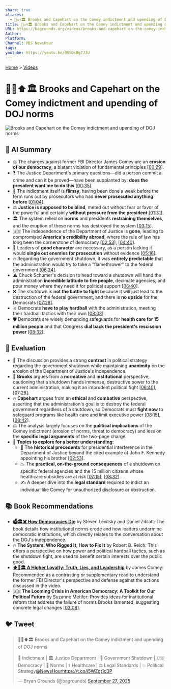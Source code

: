 ```yaml
---
share: true
aliases:
  - 👨‍⚖️⬆️🏛️ Brooks and Capehart on the Comey indictment and upending of DOJ norms
title: 👨‍⚖️⬆️🏛️ Brooks and Capehart on the Comey indictment and upending of DOJ norms
URL: https://bagrounds.org/videos/brooks-and-capehart-on-the-comey-indictment-and-upending-of-doj-norms
Author:
Platform:
Channel: PBS NewsHour
tags:
youtube: https://youtu.be/0SSQsBg7JJU
---
```

[Home](../index.md) > [Videos](./index.md)  
# 👨‍⚖️⬆️🏛️ Brooks and Capehart on the Comey indictment and upending of DOJ norms  
![Brooks and Capehart on the Comey indictment and upending of DOJ norms](https://youtu.be/0SSQsBg7JJU)  
  
## 🤖 AI Summary  
  
* ⚖️ The charges against former FBI Director James Comey are an **erosion of our democracy**, a blatant violation of fundamental principles \[[00:29](http://www.youtube.com/watch?v=0SSQsBg7JJU&t=29)].  
* ❓ The Justice Department's primary questions—did a person commit a crime and can it be proved—have been supplanted by: **does the president want me to do this** \[[00:35](http://www.youtube.com/watch?v=0SSQsBg7JJU&t=35)].  
* 📝 The indictment itself is **flimsy**, having been done a week before the term runs out by prosecutors who had **never prosecuted anything before** \[[01:04](http://www.youtube.com/watch?v=0SSQsBg7JJU&t=64)].  
* ⚖️ **Justice is supposed to be blind**, meted out without fear or favor of the powerful and certainly **without pressure from the president** \[[01:31](http://www.youtube.com/watch?v=0SSQsBg7JJU&t=91)].  
* 🏛️ The system relied on **norms** and presidents **restraining themselves**, and the eruption of these norms has destroyed the system \[[03:15](http://www.youtube.com/watch?v=0SSQsBg7JJU&t=195)].  
* 🇺🇸 The independence of the Department of Justice is **gone**, leading to compromised **America's credibility abroad**, where the rule of law has long been the cornerstone of democracy \[[02:53](http://www.youtube.com/watch?v=0SSQsBg7JJU&t=173)], \[[04:40](http://www.youtube.com/watch?v=0SSQsBg7JJU&t=280)].  
* 🚨 Leaders of **good character** are necessary, as a person lacking it would **single out enemies for prosecution** without evidence \[[05:16](http://www.youtube.com/watch?v=0SSQsBg7JJU&t=316)].  
* 🔥 Regarding the government shutdown, it was **entirely predictable** that the administration would try to take a "flamethrower" to the federal government \[[06:24](http://www.youtube.com/watch?v=0SSQsBg7JJU&t=384)].  
* ⚠️ Chuck Schumer's decision to head toward a shutdown will hand the administration **incredible latitude to fire people**, decimate agencies, and pour money where they need it for political support \[[06:40](http://www.youtube.com/watch?v=0SSQsBg7JJU&t=400)].  
* ❌ The shutdown is **not the battle to fight** because it will just lead to the destruction of the federal government, and there is **no upside** for the Democrats \[[07:28](http://www.youtube.com/watch?v=0SSQsBg7JJU&t=448)].  
* ⚔️ Democrats **have to play hardball** with the administration, meeting their hardball tactics with their own \[[08:03](http://www.youtube.com/watch?v=0SSQsBg7JJU&t=483)].  
* 🛡️ Democrats are wisely demanding safeguards for **health care for 15 million people** and that Congress **dial back the president's rescission power** \[[08:32](http://www.youtube.com/watch?v=0SSQsBg7JJU&t=512)].  
  
## 🤔 Evaluation  
  
* 🤝 The discussion provides a strong **contrast** in political strategy regarding the government shutdown while maintaining **unanimity** on the erosion of the Department of Justice's independence.  
* 📜 **Brooks** argues from a **normative** and **institutional** perspective, cautioning that a shutdown hands immense, destructive power to the current administration, making it an imprudent political fight \[[06:40](http://www.youtube.com/watch?v=0SSQsBg7JJU&t=400)], \[[07:28](http://www.youtube.com/watch?v=0SSQsBg7JJU&t=448)].  
* 🔥 **Capehart** argues from an **ethical** and **combative** perspective, asserting that the administration's goal is to destroy the federal government regardless of a shutdown, so Democrats must **fight now** to safeguard programs like health care and limit executive power \[[08:15](http://www.youtube.com/watch?v=0SSQsBg7JJU&t=495)], \[[08:42](http://www.youtube.com/watch?v=0SSQsBg7JJU&t=522)].  
* ⚖️ The analysis largely focuses on the **political implications** of the Comey indictment (erosion of norms, threat to democracy) and less on the **specific legal arguments** of the two-page charge.  
* 🧠 **Topics to explore for a better understanding:**  
    * 🔎 The **historical precedents** for presidential interference in the Department of Justice beyond the cited example of John F. Kennedy appointing his brother \[[02:53](http://www.youtube.com/watch?v=0SSQsBg7JJU&t=173)].  
    * 📉 The **practical, on-the-ground consequences** of a shutdown on specific federal agencies and the 15 million citizens whose healthcare subsidies are at risk \[[07:15](http://www.youtube.com/watch?v=0SSQsBg7JJU&t=435)], \[[08:32](http://www.youtube.com/watch?v=0SSQsBg7JJU&t=512)].  
    * ✍️ A deeper dive into the **legal standard** required to indict an individual like Comey for unauthorized disclosure or obstruction.  
  
## 📚 Book Recommendations  
  
* **[🗳️🏛️☠️ How Democracies Die](../books/how-democracies-die.md)** by Steven Levitsky and Daniel Ziblatt: The book details how institutional norms erode and how leaders undermine democratic institutions, which directly relates to the conversation about the DOJ's independence.  
* 🔥 **The System: Who Rigged It, How to Fix It** by Robert B. Reich: This offers a perspective on how power and political hardball tactics, such as the shutdown fight, are used to benefit certain interests over the public good.  
* **[⬆️🤥🏛️ A Higher Loyalty: Truth, Lies, and Leadership](../books/a-higher-loyalty-truth-lies-and-leadership.md)** by James Comey: Recommended as a contrasting or supplementary read to understand the former FBI Director's perspective and defense against the actions discussed in the video.  
* 🇺🇸 **The Looming Crisis in American Democracy: A Toolkit for Our Political Future** by Suzanne Mettler: Provides ideas for institutional reform that address the failure of norms Brooks lamented, suggesting concrete legal changes \[[03:08](http://www.youtube.com/watch?v=0SSQsBg7JJU&t=188)].  
  
## 🐦 Tweet  
<blockquote class="twitter-tweet" data-theme="dark"><p lang="en" dir="ltr">👨‍⚖️⬆️🏛️ Brooks and Capehart on the Comey indictment and upending of DOJ norms<br><br>👮 Indictment | 🏛️ Justice Department | 🛑 Government Shutdown | 🇺🇸 Democracy | 📜 Norms | ⚕️ Healthcare | ⚖️ Legal Standards | 💥 Political Strategy<a href="https://twitter.com/NewsHour?ref_src=twsrc%5Etfw">@NewsHour</a><a href="https://t.co/j5WZgt1d3P">https://t.co/j5WZgt1d3P</a></p>&mdash; Bryan Grounds (@bagrounds) <a href="https://twitter.com/bagrounds/status/1971988670375956751?ref_src=twsrc%5Etfw">September 27, 2025</a></blockquote> <script async src="https://platform.twitter.com/widgets.js" charset="utf-8"></script>